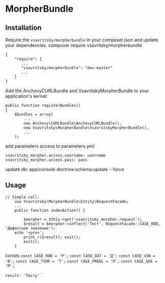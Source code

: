 # MorpherBundle #

## Installation ##

Require the `vsavritsky/morpherbundle` in your composer.json and update your dependencies.
composer require vsavritsky/morpherbundle

    {
        "require": {
           ...
           "vsavritsky/morpherbundle": "dev-master"
           ...
        }
    }

Add the AnchovyCURLBundle and VsavritskyMorpherBundle to your application's kernel:

    public function registerBundles()
    {
        $bundles = array(
            ...
            new Anchovy\CURLBundle\AnchovyCURLBundle(),
            new Vsavritsky\MorpherBundle\VsavritskyMorpherBundle(),
            ...
        );

add parameters access to parameters.yml:

    vsavritsky_morpher.access.username: username
    vsavritsky_morpher.access.pass: pass

update db:
app/console doctrine:schema:update --force

## Usage ##

	// Simple call:
	    use Vsavritsky\MorpherBundle\Entity\RequestFacade;
	    ...
	    public function indexAction() {

      		$morpher = $this->get('vsavritsky_morpher.request');
      		$result = $morpher->inflect('Тест', RequestFacade::CASE_ROD, 'Дефолтное значение');
		echo '<pre>';
	      	print_r($result); exit();
	      	exit();
	    }

consts
    `const CASE_ROD = 'Р';`
    `const CASE_DAT = 'Д';`
    `const CASE_VIN = 'В';`
    `const CASE_TVOR = 'Т';`
    `const CASE_PREDL = 'П';`
    `const CASE_GDE = 'М';`

`result: 'Тесту'`
`
